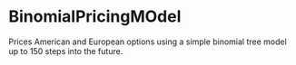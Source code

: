 # BinomialPricingMOdel
Prices American and European options using a simple binomial tree model up to 150 steps into the future. 
